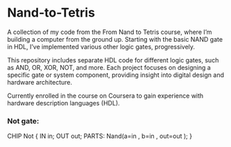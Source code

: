 # Nand-to-Tetris

A collection of my code from the From Nand to Tetris course, where I’m building a computer from the ground up. Starting with the basic NAND gate in HDL, I’ve implemented various other logic gates, progressively.

This repository includes separate HDL code for different logic gates, such as AND, OR, XOR, NOT, and more. Each project focuses on designing a specific gate or system component, providing insight into digital design and hardware architecture.

Currently enrolled in the course on Coursera to gain experience with hardware description languages (HDL).


### Not gate:
CHIP Not {
  IN in;
  OUT out;
  PARTS:
  Nand(a=in , b=in , out=out );
}
